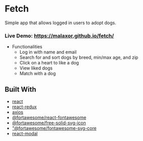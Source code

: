 # Fetch
Simple app that allows logged in users to adopt dogs.
### Live Demo: https://malaxor.github.io/fetch/

* Functionalities
  * Log in with name and email
  * Search for and sort dogs by breed, min/max age, and zip
  * Click on a heart to like a dog
  * View liked dogs
  * Match with a dog

## Built With
* [react](https://reactjs.org/)
* [react-redux](https://react-redux.js.org/)
* [axios](https://www.npmjs.com/package/axios)
* [@fortawesome/react-fontawesome](https://www.npmjs.com/package/react-fontawesome)
* [@fortawesome/free-solid-svg-icon](https://www.npmjs.com/package/@fortawesome/free-solid-svg-icons)
* ["@fortawesome/fontawesome-svg-core](https://www.npmjs.com/package/@fortawesome/fontawesome-svg-core)
* [react-modal](https://www.npmjs.com/package/react-modal)
